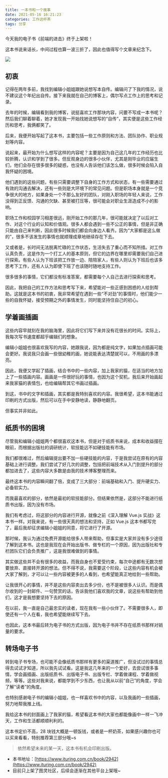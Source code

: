 ```yaml
---
title: 一本书和一个故事
date: 2021-05-16 16:21:23
categories: 工作这杯茶
tags: 分享
---
```


今天我的电子书《前端的进击》终于上架啦！

这本书说来话长，中间过程也算一波三折了，因此也值得写个文章来纪念下。

<!--more-->

![](https://github-imglib-1255459943.cos.ap-chengdu.myqcloud.com/%E5%89%8D%E7%AB%AF%E7%9A%84%E8%BF%9B%E5%87%BB.jpg)

## 初衷

记得在两年多前，我找到编辑小姐姐跟她说想写本自传。编辑问了下我的情况，说不建议这个年纪出自传。接下来我就在自己的博客上，偶尔写点工作上的思考和记录。

去年的时候，编辑看到我的博客，说挺喜欢工作那块内容，问要不写成一本书呢？然后我们聊着聊着，她才发现我一开始找她说想写的“自传”，其实便是这些工作经历和思考，我俩都笑了。

后来，我便开始写起了这本书，主要包括一些工作原则和方法、团队协作、职业规划等内容。

说起来，最开始为什么想写这样的内容呢？主要是因为自己这几年的工作经历也比较折腾，认识和学到了很多。但反观身边的很多小伙伴，尤其是刚毕业的应届生们，他们会存在很多很多的疑惑，也没有人告诉他们该怎么做，很多时候会陷入自我怀疑的困境。

他们遇到的这些问题，有些只需要调整下自身的工作方式和状态，有一些需要通过有效的沟通去解决，还有一些则是大环境下的常见问题。但是职场本身就是一个竞争很大的地方，如果身处一个不那么友好的团队，对刚入职场的年轻人来说，工作没得到正反馈、沟通的欠缺、甚至被打压等，很可能会对职业生涯造成不小的影响。

职场工作和校园学习相差很远，刚开始工作的那几年，很可能就决定了以后对工作、对这个行业的认知和价值观。很多人都会遇到一些不公正的事情，但是非正确只能由自己来判断，因此很多时候我们都会向身边人看齐。因为“大家都是这么做的”，很多不该发生的事情也就顺理成章地继续存在下去。

又或者是，长时间无法脱离忙碌的工作状态，生活失去了重心而不知所措。对工作认真负责，这是作为一个打工人的基本原则，但它的边界在哪里却需要我们自己进行探索。有些人认为下班该把工作放一边、陪陪家人，有些人则认为下班后也该多思考下工作，还有人认为即使下班了也该随时随地支持工作。

很多很多的事情，它们都没有标准答案，都需要每个人自己去进行探索和思考。

因此，我把自己的工作方法和思考写下来，希望能对一些正感到困惑的人给到帮助。这就是这本书的初衷，我非常希望在遇到一些“不对劲”的事情时，他们能少一些的自我怀疑，接受预期之外的事情发生，同时能坚持住自己的初心。

## 学着画插画

这些内容早就刻在我的脑海里，因此将它们写下来并没有花很长的时间。实际上，我每次写书速度都超乎编辑们的想象。

编辑小姐姐也很喜欢我写的内容，她跟我说，因为都是纯文字，如果加点插画可能会更好。我说我只会画一些很幼稚的画，她说能表达清楚就可以，不用画的多漂亮。

因此，我便又学起了插画，结合书中的一些内容，加上我家的猫，在适当的地方加上了一些插画内容。画画是一件很好玩的事情，也因为这个契机，我后来开始画起来我家猫的表情包，也给编辑帮其它书画过插画。

到这，书中的文字和插画，其实都是我特别喜欢的内容。我很希望，这本书能通过印刷的方式出版，然后可以在手中安静地读，静静地翻页。

但事实并非如此。

## 纸质书的困境

尽管我和编辑小姐姐两个都很喜欢这本书，但是对于纸质书来说，成本和收益摆在眼前，而根据出版社的调研统计，软技能远不如硬技能有市场。

我们都很难过，然后编辑提出要不加一些硬技能的内容，于是我尝试在原有的内容基础上进行调整。我们尝试了好几次的调整，包括把前端技术从入门到提升的部分都加进去了，这些内容大多数是由我的技术博客整理而来。

最终这本书的内容瞬间翻了倍，变成了三大部分：前端基础和入门、提升硬实力、必备软实力。

而我最喜欢的部分，依然是最初的软技能部分。但结果依然是，这部分不能进行纸质书出版，因为没有市场。

我们有考虑过，将这部分的内容进行开源，就像之前《深入理解 Vue.js 实战》这本书一样。对我来说，有一些很天真的想法和坚持，正如 Vue.js 这本书都写完了，最后我却征求编辑小姐姐的同意，将它进行了开源。

那时候，我认为通过免费开源能给很多人带来帮助，但事实是大家并没有多少途径了解到这本书。这也是我现在会开始出版书、做专栏的一个原因，因为出版社和专栏团队它们会负责推广，这是我很难做到的事情。

其实做这些并不会有很多的收益，而我自身也不爱受约束，每次中途都有无数次想要放弃、直接转开源的想法。但不得不说，我需要这个阶段，让这些内容有机会被大家了解到，才可以让一些内容被更多的人看到，也希望能真正地给到一些帮助。

让我很开心的事情，并不是这些内容卖出去多少份，也不是被很多人认识。而是偶尔收到的一封邮件、一句赞赏的话，告诉我他们喜欢我的文章，说这些有帮助到他们，这才是我想要坚持下去的原因。

在以前，我一直是自己最忠实的读者，现在我有一些小伙伴了。不需要很多人，即使还有一个人在看，我也希望能继续写下去。

也因此，这本书最后转为电子书的方式出版，因为电子书并不存在纸质书那样对销量的要求。

## 转场电子书

转到电子书专场，也可能不会像纸质书那样有更多的渠道推广，但没试过的事情总得去试试才知道，所以我先试试看。这是我这几年来的一个爱好，去尝试很多事情，学会画插画、出版纸质书、出版电子书、出版专栏、学着做课程、学着做视频，等等。这些对我来说，都能学到不少东西，也让我从以前“自己”的角度，学会了解“读者”的角度。

也特别感谢电子书的编辑小姐姐，也一样喜欢书中的内容，以及我画的一些插画，努力地帮我推上线。

我给这本书的封面画上了我家的猫，希望看这本书的大家也都能像画中一样一飞冲天，工作和生活都顺顺利利的。

这本书定价不高，28 块钱大概是一顿饭钱，或者是一杯奶茶，如果感兴趣你也可以买来看看，特别推荐第三部分哦~s

> 依然希望未来的某一天，这本书有机会印刷出版。

- 本书地址：[https://www.ituring.com.cn/book/2942](https://www.ituring.com.cn/book/2942)  
- 目前只上架了图灵社区，后续会逐渐在其他平台上架哦~